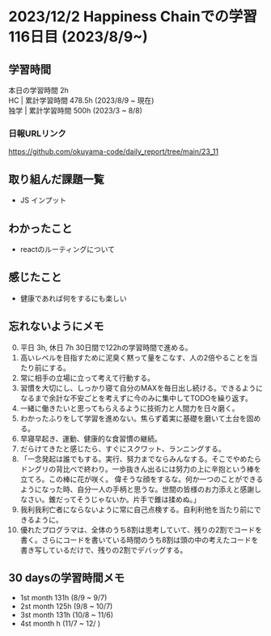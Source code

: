 # 2023/12/2 Happiness Chainでの学習116日目 (2023/8/9~)

## 学習時間
本日の学習時間  2h　 <br>
HC | 累計学習時間 478.5h (2023/8/9 ~ 現在) <br>
独学 | 累計学習時間 500h (2023/3 ~ 8/8)

### 日報URLリンク
https://github.com/okuyama-code/daily_report/tree/main/23_11

## 取り組んだ課題一覧
- JS インプット

## わかったこと
- reactのルーティングについて

## 感じたこと
- 健康であれば何をするにも楽しい

## 忘れないようにメモ
0. 平日 3h, 休日 7h  30日間で122hの学習時間で進める。
1. 高いレベルを目指すために泥臭く黙って量をこなす、人の2倍やることを当たり前にする。
2. 常に相手の立場に立って考えて行動する。
3. 習慣を大切にし、しっかり寝て自分のMAXを毎日出し続ける。できるようになるまで余計な不安ごとを考えずに今のみに集中してTODOを繰り返す。
5. 一緒に働きたいと思ってもらえるように技術力と人間力を日々磨く。
6. わかったふりをして学習を進めない。焦らず着実に基礎を磨いて土台を固める。
7. 早寝早起き、運動、健康的な食習慣の継続。
8. だらけてきたと感じたら、すぐにスクワット、ランニングする。
9. 「一念発起は誰でもする。実行、努力までならみんなする。そこでやめたらドングリの背比べで終わり。一歩抜きん出るには努力の上に辛抱という棒を立てろ。この棒に花が咲く。
偉そうな顔をするな。何か一つのことができるようになった時、自分一人の手柄と思うな。世間の皆様のお力添えと感謝しなさい。錐だってそうじゃないか。片手で錐は揉めぬ。」
10. 我利我利亡者にならないように常に自己点検する。自利利他を当たり前にできるように。
11. 優れたプログラマは、全体のうち8割は思考していて、残りの2割でコードを書く。さらにコードを書いている時間のうち8割は頭の中の考えたコードを書き写しているだけで、残りの2割でデバッグする。

## 30 daysの学習時間メモ
- 1st month  131h (8/9 ~ 9/7)
- 2st month  125h (9/8 ~ 10/7)
- 3st month  131h (10/8 ~ 11/6)
- 4st month  h (11/7 ~ 12/ )
